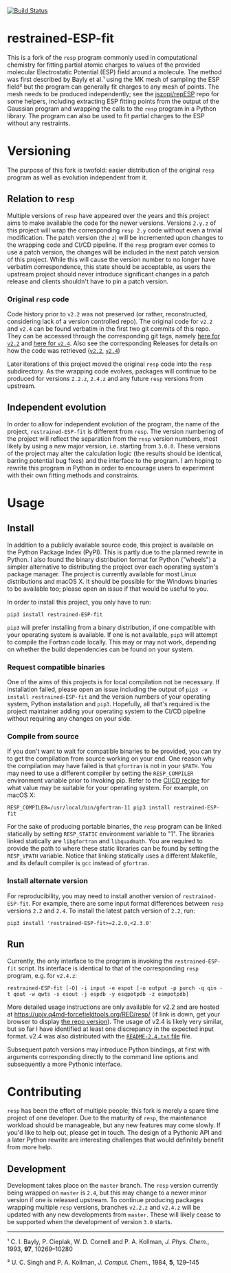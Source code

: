 [![Build Status](https://github.com/jszopi/restrained-ESP-fit/actions/workflows/main.yml/badge.svg)](https://github.com/jszopi/restrained-ESP-fit/actions?query=branch%3Amaster)
<!-- TODO: Add PyPI badge -->

# restrained-ESP-fit

This is a fork of the `resp` program commonly used in computational chemistry for fitting partial atomic charges to values of the provided molecular Electrostatic Potential (ESP) field around a molecule.
The method was first described by Bayly et al.¹ using the MK mesh of sampling the ESP field² but the program can generally fit charges to any mesh of points.
The mesh needs to be produced independently; see the [jszopi/repESP](https://github.com/jszopi/repESP) repo for some helpers, including extracting ESP fitting points from the output of the Gaussian program and wrapping the calls to the `resp` program in a Python library.
The program can also be used to fit partial charges to the ESP without any restraints.

# Versioning

The purpose of this fork is twofold: easier distribution of the original `resp` program as well as evolution independent from it.

## Relation to `resp`

Multiple versions of `resp` have appeared over the years and this project aims to make available the code for the newer versions.
Versions `2.y.z` of this project will wrap the corresponding `resp 2.y` code without even a trivial modification.
The patch version (the `z`) will be incremented upon changes to the wrapping code and CI/CD pipeline.
If the `resp` program ever comes to use a patch version, the changes will be included in the next patch version of this project.
While this will cause the version number to no longer have verbatim correspondence, this state should be acceptable, as users the upstream project should never introduce significant changes in a patch release and clients shouldn't have to pin a patch version.

### Original `resp` code

Code history prior to `v2.2` was not preserved (or rather, reconstructed, considering lack of a version controlled repo).
The original code for `v2.2` and `v2.4` can be found verbatim in the first two git commits of this repo.
They can be accessed through the corresponding git tags, namely [here for `v2.2`](https://github.com/jszopi/restrained-ESP-fit/tree/v2.2) and [here for `v2.4`](https://github.com/jszopi/restrained-ESP-fit/tree/v2.4).
Also see the corresponding Releases for details on how the code was retrieved ([`v2.2`](https://github.com/jszopi/restrained-ESP-fit/releases/tag/v2.2), [`v2.4`](https://github.com/jszopi/restrained-ESP-fit/releases/tag/v2.4))

Later iterations of this project moved the original `resp` code into the `resp` subdirectory.
As the wrapping code evolves, packages will continue to be produced for versions `2.2.z`, `2.4.z` and any future `resp` versions from upstream.

## Independent evolution

In order to allow for independent evolution of the program, the name of the project, `restrained-ESP-fit` is different from `resp`.
The version numbering of the project will reflect the separation from the `resp` version numbers, most likely by using a new major version, i.e. starting from `3.0.0`.
These versions of the project may alter the calculation logic (the results should be identical, barring potential bug fixes) and the interface to the program.
I am hoping to rewrite this program in Python in order to encourage users to experiment with their own fitting methods and constraints.

# Usage

## Install

In addition to a publicly available source code, this project is available on the Python Package Index (PyPI).
This is partly due to the planned rewrite in Python.
I also found the binary distribution format for Python ("wheels") a simpler alternative to distributing the project over each operating system's package manager.
The project is currently available for most Linux distributions and macOS X.
It should be possible for the Windows binaries to be available too; please open an issue if that would be useful to you.

In order to install this project, you only have to run:

```
pip3 install restrained-ESP-fit
```

`pip3` will prefer installing from a binary distribution, if one compatible with your operating system is available.
If one is not available, `pip3` will attempt to compile the Fortran code locally.
This may or may not work, depending on whether the build dependencies can be found on your system.

### Request compatible binaries

One of the aims of this projects is for local compilation not be necessary.
If installation failed, please open an issue including the output of `pip3 -v install restrained-ESP-fit` and the version numbers of your operating system, Python installation and `pip3`.
Hopefully, all that's required is the project maintainer adding your operating system to the CI/CD pipeline without requiring any changes on your side.

### Compile from source

If you don't want to wait for compatible binaries to be provided, you can try to get the compilation from source working on your end.
One reason why the compilation may have failed is that `gfortran` is not in your `$PATH`.
You may need to use a different compiler by setting the `RESP_COMPILER` environment variable prior to invoking pip.
Refer to the [CI/CD recipe](./.github/workflows/main.yml) for what value may be suitable for your operating system.
For example, on macOS X:

```
RESP_COMPILER=/usr/local/bin/gfortran-11 pip3 install restrained-ESP-fit
```

For the sake of producing portable binaries, the `resp` program can be linked statically by setting `RESP_STATIC` environment variable to "1".
The libraries linked statically are `libgfortran` and `libquadmath`.
You are required to provide the path to where these static libraries can be found by setting the `RESP_VPATH` variable.
Notice that linking statically uses a different Makefile, and its default compiler is `gcc` instead of `gfortran`.

### Install alternate version

For reproducibility, you may need to install another version of `restrained-ESP-fit`.
For example, there are some input format differences between `resp` versions `2.2` and `2.4`.
To install the latest patch version of `2.2`, run:


```
pip3 install 'restrained-ESP-fit>=2.2.0,<2.3.0'
```

## Run

Currently, the only interface to the program is invoking the `restrained-ESP-fit` script.
Its interface is identical to that of the corresponding `resp` program, e.g. for `v2.4.z`:

```
restrained-ESP-fit [-O] -i input -e espot [-o output -p punch -q qin -t qout -w qwts -s esout -j espdb -y esqpotpdb -z esmpotpdb]
```

More detailed usage instructions are only available for v2.2 and are hosted at https://upjv.q4md-forcefieldtools.org/RED/resp/ (if link is down, get your browser to display [the repo version](https://github.com/jszopi/restrained-ESP-fit/blob/v2.2/resp-2.2.html)).
The usage of v2.4 is likely very similar, but so far I have identified at least one discrepancy in the expected input format.
v2.4 was also distributed with the [`README-2.4.txt` file](https://github.com/jszopi/resp/blob/v2.4.1/resp/README-2.4.txt) file.

Subsequent patch versions may introduce Python bindings, at first with arguments corresponding directly to the command line options and subsequently a more Pythonic interface.

# Contributing

`resp` has been the effort of multiple people; this fork is merely a spare time project of one developer.
Due to the maturity of `resp`, the maintenance workload should be manageable, but any new features may come slowly.
If you'd like to help out, please get in touch.
The design of a Pythonic API and a later Python rewrite are interesting challenges that would definitely benefit from more help.

## Development

Development takes place on the `master` branch.
The `resp` version currently being wrapped on `master` is `2.4`, but this may change to a newer minor version if one is released upstream.
To continue producing packages wrapping multiple `resp` versions, branches `v2.2.z` and `v2.4.z` will be updated with any new developments from `master`.
These will likely cease to be supported when the development of version `3.0` starts.

--- 

¹ C. I. Bayly, P. Cieplak, W. D. Cornell and P. A. Kollman, *J. Phys. Chem.*, 1993, **97**, 10269–10280

² U. C. Singh and P. A. Kollman, *J. Comput. Chem.*, 1984, **5**, 129–145
